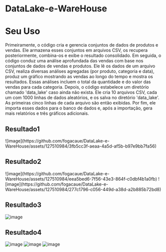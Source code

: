 # DataLake-e-WareHouse



<h1>Seu Uso</h1>
Primeiramente, o código cria e gerencia conjuntos de dados de produtos e vendas. Ele armazena esses conjuntos em arquivos CSV, os recupera posteriormente, combina-os e exibe o resultado consolidado.
Em seguida, o código conduz uma análise aprofundada das vendas com base nos conjuntos de dados de vendas e produtos. Ele lê os dados de um arquivo CSV, realiza diversas análises agregadas (por produto, categoria e data), produz um gráfico mostrando as vendas ao longo do tempo e mostra os resultados. Essas análises incluem o total da quantidade e do valor das vendas para cada categoria.
Depois, o código estabelece um diretório chamado 'data_lake' caso ainda não exista. Ele cria 10 arquivos CSV, cada um com 1000 linhas de dados aleatórios, e os salva no diretório 'data_lake'. As primeiras cinco linhas de cada arquivo são então exibidas.
Por fim, ele importa esses dados para o banco de dados e, após a importação, gera mais relatórios e três gráficos adicionais.

<h2>Resultado1</h2>
![image](https://github.com/fogacaue/DataLake-e-WareHouse/assets/127510984/3fb5cc3f-aeaa-4a5d-af5b-b97e9bb7fa56)



<h2>Resultado2</h2>
![image](https://github.com/fogacaue/DataLake-e-WareHouse/assets/127510984/eea5bed6-7f56-43e3-864f-c0dbf4b1a0fb)
![image](https://github.com/fogacaue/DataLake-e-WareHouse/assets/127510984/277c1796-c056-449d-a38d-a2b885b72bd8)



<h2>Resultado3</h2>

![image](https://github.com/fogacaue/DataLake-e-WareHouse/assets/127510984/1a5f1135-ae4a-4b49-bb20-b6fd7f7fb937)


<h2>Resultado4</h2>

![image](https://github.com/fogacaue/DataLake-e-WareHouse/assets/127510984/5543cb8c-7d2f-4d5c-a433-bd6cd6fd7382)
![image](https://github.com/fogacaue/DataLake-e-WareHouse/assets/127510984/f70736c0-51de-4a36-9546-3ac6a6996818)
![image](https://github.com/fogacaue/DataLake-e-WareHouse/assets/127510984/a16ff747-6833-4f44-8b7f-14bb72ac0a59)

